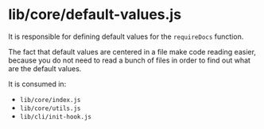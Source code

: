 # lib/core/default-values.js

It is responsible for defining default values for the `requireDocs` function.

The fact that default values are centered in a file make code reading easier, because you do not need to read a bunch of files in order to find out what are the default values.

It is consumed in:
- `lib/core/index.js`
- `lib/core/utils.js`
- `lib/cli/init-hook.js`
